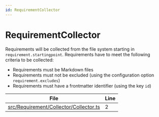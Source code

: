 ```yaml
---
id: RequirementCollector
---
```


# RequirementCollector
Requirements will be collected from the file system starting in `requirement.startingpoint`.
Requirements have to meet the following criteria to be collected:

-   Requirements must be Markdown files
-   Requirements must not be excluded (using the configuration option `requirement.excludes`)
-   Requirements must have a frontmatter identifier (using the key `id`)

<div class="tracey">

| File                                                                                      | Line |
| ----------------------------------------------------------------------------------------- | ---- |
| [src/Requirement/Collector/Collector.ts](../../src/Requirement/Collector/Collector.ts#L2) | 2    |

</div>
